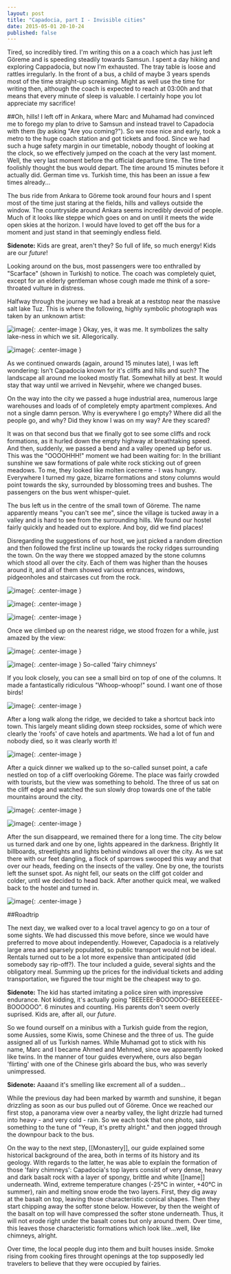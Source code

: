 ```yaml
---
layout: post
title: "Capadocia, part I - Invisible cities"
date: 2015-05-01 20-10-24
published: false
---
```


Tired, so incredibly tired. I'm writing this on a a coach which has just left Göreme and is speeding steadily towards Samsun. I spent a day hiking and exploring Cappadocia, but now I'm exhausted. The tray table is loose and rattles irregularly. In the front of a bus, a child of maybe 3 years spends most of the time straight-up screaming. Might as well use the time for writing then, although the coach is expected to reach at 03:00h and that means that every minute of sleep is valuable. I certainly hope you lot appreciate my sacrifice!


##Oh, hills!
I left off in Ankara, where Marc and Muhamad had convinced me to forego my plan to drive to Samsun and instead travel to Capadocia with them (by asking "Are you coming?"). So we rose nice and early, took a metro to the huge coach station and got tickets and food. Since we had such a huge safety margin in our timetable, nobody thought of looking at the clock, so we effectively jumped on the coach at the very last moment. Well, the very last moment before the official departure time. The time I foolishly thought the bus would depart. The time around 15 minutes before it actually did. German time vs. Turkish time, this has been an issue a few times already...

The bus ride from Ankara to Göreme took around four hours and I spent most of the time just staring at the fields, hills and valleys outside the window. The countryside around Ankara seems incredibly devoid of people. Much of it looks like steppe which goes on and on until it meets the wide open skies at the horizon. I would have loved to get off the bus for a moment and just stand in that seemingly endless field. 

**Sidenote:** Kids are great, aren't they? So full of life, so much energy! Kids are our *future*!

Looking around on the bus, most passengers were too enthralled by "Scarface" (shown in Turkish) to notice. The coach was completely quiet, except for an elderly gentleman whose cough made me think of a sore-throated vulture in distress.

Halfway through the journey we had a break at a reststop near the massive salt lake Tuz. This is where the following, highly symbolic photograph was taken by an unknown artist:


![image](http://rkwrd.github.io/pics/IMG_20150430_125203_scaled.jpg){: .center-image }
Okay, yes, it was me. It symbolizes the salty lake-ness in which we sit. Allegorically.

![image](http://rkwrd.github.io/pics/IMG_20150430_125209_scaled.jpg){: .center-image }


As we continued onwards (again, around 15 minutes late), I was left wondering: Isn't Capadocia known for it's cliffs and hills and such? The landscape all around me looked mostly flat. Somewhat hilly at best. It would stay that way until we arrived in Nevşehir, where we changed buses. 

On the way into the city we passed a huge industrial area, numerous large warehouses and loads of of completely empty apartment complexes. And not a single damn person. Why is everywhere I go empty? Where did all the people go, and why? Did they know I was on my way? Are they scared?

It was on that second bus that we finally got to see some cliffs and rock formations, as it hurled down the empty highway at breathtaking speed. And then, suddenly, we passed a bend and a valley opened up befor us. This was the "OOOOHHH!" moment we had been waiting for: In the brilliant sunshine we saw formations of pale white rock sticking out of green meadows. To me, they looked like molten icecreme - I was hungry. Everywhere I turned my gaze, bizarre formations and stony columns would point towards the sky, surrounded by blossoming trees and bushes. The passengers on the bus went whisper-quiet.

The bus left us in the centre of the small town of Göreme. The name apparently means "you can't see me", since the village is tucked away in a valley and is hard to see from the surrounding hills. We found our hostel fairly quickly and headed out to explore. And boy, did we find places!

Disregarding the suggestions of our host, we just picked a random direction and then followed the first incline up  towards the rocky ridges surrounding the town. On the way there we stopped amazed by the stone columns which stood all over the city. Each of them was higher than the houses around it, and all of them showed various entrances, windows, pidgeonholes and staircases cut from the rock.

![image](http://rkwrd.github.io/pics/IMG_20150430_160946_scaled.jpg){: .center-image }

![image](http://rkwrd.github.io/pics/IMG_20150430_165859_scaled.jpg){: .center-image }

![image](http://rkwrd.github.io/pics/IMG_20150430_161218_scaled.jpg){: .center-image }

Once we climbed up on the nearest ridge, we stood frozen for a while, just amazed by the view:

![image](http://rkwrd.github.io/pics/IMG_20150430_162204_scaled.jpg){: .center-image }

![image](http://rkwrd.github.io/pics/IMG_20150430_162822_scaled.jpg){: .center-image }
So-called 'fairy chimneys'


If you look closely, you can see a small bird on top of one of the columns. It made a fantastically ridiculous "Whoop-whoop!" sound. I want one of those birds!

![image](http://rkwrd.github.io/pics/IMG_20150430_164139_scaled.jpg){: .center-image }

After a long walk along the ridge, we decided to take a shortcut back into town. This largely meant sliding down steep rocksides, some of which were clearly the 'roofs' of cave hotels and apartments. We had a lot of fun and nobody died, so it was clearly worth it!

![image](http://rkwrd.github.io/pics/IMG_20150430_165457_scaled.jpg){: .center-image }


After a quick dinner we walked up to the so-called sunset point, a cafe nestled on top of a cliff overlooking Göreme. The place was fairly crowded with tourists, but the view was something to behold. The three of us sat on the cliff edge and watched the sun slowly drop towards one of the table mountains around the city. 

![image](http://rkwrd.github.io/pics/IMG_20150430_191314_scaled.jpg){: .center-image }

![image](http://rkwrd.github.io/pics/IMG_20150430_192905_scaled.jpg){: .center-image }


After the sun disappeard, we remained there for a long time. The city below us turned dark and one by one, lights appeared in the darkness. Brightly lit billboards, streetlights and lights behind windows all over the city. As we sat there with our feet dangling, a flock of sparrows swooped this way and that over our heads, feeding on the insects of the valley. One by one, the tourists left the sunset spot. As night fell, our seats on the cliff got colder and colder, until we decided to head back. After another quick meal, we walked back to the hostel and turned in.

![image](http://rkwrd.github.io/pics/IMG_20150430_200853_scaled.jpg){: .center-image }

##Roadtrip

The next day, we walked over to a local travel agency to go on a tour of some sights. We had discussed this move before, since we would have preferred to move about independently. However, Capadocia is a relatively large area and sparsely populated, so public transport would not be ideal. Rentals turned out to be a lot more expensive than anticipated (did somebody say rip-off?). The tour included a guide, several sights and the obligatory meal. Summing up the prices for the individual tickets and adding transportation, we figured the tour might be the cheapest way to go.

**Sidenote:** The kid has started imitating a police siren with impressive endurance. Not kidding, it's actually going "BEEEEE-BOOOOOO-BEEEEEEE-BOOOOOO". 6 minutes and counting. His parents don't seem overly suprised. Kids are, after all, our *future*.

So we found ourself on a minibus with a Turkish guide from the region, some Aussies, some Kiwis, some Chinese and the three of us. The guide assigned all of us Turkish names. While Muhamad got to stick with his name, Marc and I became Ahmed and Mehmed, since we apparently looked like twins. In the manner of tour guides everywhere, ours also began 'flirting' with one of the Chinese girls aboard the bus, who was severly unimpressed.

**Sidenote:** Aaaand it's smelling like excrement all of a sudden...

While the previous day had been marked by warmth and sunshine, it began drizzling as soon as our bus pulled out of Göreme. Once we reached our first stop, a panorama view over a nearby valley, the light drizzle had turned into heavy - and very cold - rain. So we each took that one photo, said something to the tune of "Yeup, it's pretty alright." and then jogged through the downpour back to the bus.

On the way to the next step, [[Monastery]], our guide explained some historical background of the area, both in terms of its history and its geology. With regards to the latter, he was able to explain the formation of those 'fairy chimneys': Capadocia's top layers consist of very dense, heavy and dark basalt rock with a layer of spongy, brittle and white [[name]] underneath. Wind, extreme temperature changes (-25°C in winter, +40°C in summer), rain and melting snow erode the two layers. First, they dig away at the basalt on top, leaving those characteristic conical shapes. Then they start chipping away the softer stone below. However, by then the weight of the basalt on top will have compressed the softer stone underneath. Thus, it will not erode right under the basalt cones but only around them. Over time, this leaves those characteristic formations which look like...well, like chimneys, alright.

Over time, the local people dug into them and built houses inside. Smoke rising from cooking fires throught openings at the top supposedly led travelers to believe that they were occupied by fairies.




